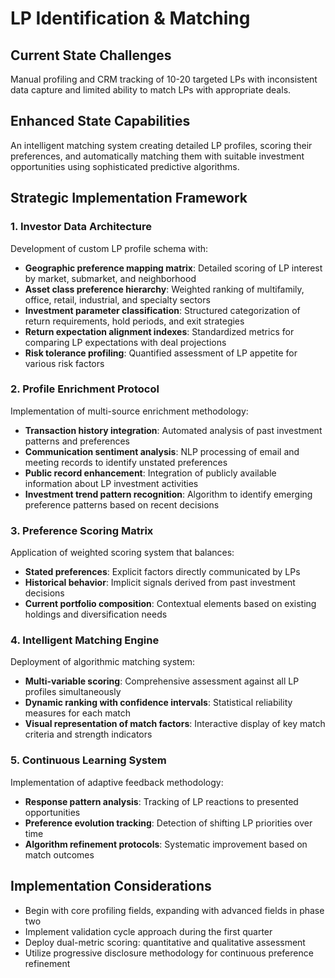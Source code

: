 # LP Identification & Matching

## Current State Challenges

Manual profiling and CRM tracking of 10-20 targeted LPs with inconsistent data capture and limited ability to match LPs with appropriate deals.

## Enhanced State Capabilities

An intelligent matching system creating detailed LP profiles, scoring their preferences, and automatically matching them with suitable investment opportunities using sophisticated predictive algorithms.


## Strategic Implementation Framework

### 1. Investor Data Architecture

Development of custom LP profile schema with:

- **Geographic preference mapping matrix**: Detailed scoring of LP interest by market, submarket, and neighborhood
- **Asset class preference hierarchy**: Weighted ranking of multifamily, office, retail, industrial, and specialty sectors
- **Investment parameter classification**: Structured categorization of return requirements, hold periods, and exit strategies
- **Return expectation alignment indexes**: Standardized metrics for comparing LP expectations with deal projections
- **Risk tolerance profiling**: Quantified assessment of LP appetite for various risk factors

### 2. Profile Enrichment Protocol

Implementation of multi-source enrichment methodology:

- **Transaction history integration**: Automated analysis of past investment patterns and preferences
- **Communication sentiment analysis**: NLP processing of email and meeting records to identify unstated preferences
- **Public record enhancement**: Integration of publicly available information about LP investment activities
- **Investment trend pattern recognition**: Algorithm to identify emerging preference patterns based on recent decisions

### 3. Preference Scoring Matrix

Application of weighted scoring system that balances:

- **Stated preferences**: Explicit factors directly communicated by LPs
- **Historical behavior**: Implicit signals derived from past investment decisions
- **Current portfolio composition**: Contextual elements based on existing holdings and diversification needs

### 4. Intelligent Matching Engine

Deployment of algorithmic matching system:

- **Multi-variable scoring**: Comprehensive assessment against all LP profiles simultaneously
- **Dynamic ranking with confidence intervals**: Statistical reliability measures for each match
- **Visual representation of match factors**: Interactive display of key match criteria and strength indicators

### 5. Continuous Learning System

Implementation of adaptive feedback methodology:

- **Response pattern analysis**: Tracking of LP reactions to presented opportunities
- **Preference evolution tracking**: Detection of shifting LP priorities over time
- **Algorithm refinement protocols**: Systematic improvement based on match outcomes

## Implementation Considerations

- Begin with core profiling fields, expanding with advanced fields in phase two
- Implement validation cycle approach during the first quarter
- Deploy dual-metric scoring: quantitative and qualitative assessment
- Utilize progressive disclosure methodology for continuous preference refinement